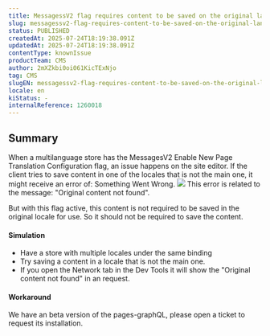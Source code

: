 ```yaml
---
title: MessagessV2 flag requires content to be saved on the original language
slug: messagessv2-flag-requires-content-to-be-saved-on-the-original-language
status: PUBLISHED
createdAt: 2025-07-24T18:19:38.091Z
updatedAt: 2025-07-24T18:19:38.091Z
contentType: knownIssue
productTeam: CMS
author: 2mXZkbi0oi061KicTExNjo
tag: CMS
slugEN: messagessv2-flag-requires-content-to-be-saved-on-the-original-language
locale: en
kiStatus: -
internalReference: 1260018
---
```


## Summary



When a multilanguage store has the MessagesV2 Enable New Page Translation Configuration flag, an issue happens on the site editor. If the client tries to save content in one of the locales that is not the main one, it might receive an error of: Something Went Wrong.
 ![](https://vtexhelp.zendesk.com/attachments/token/QOndCdSMiZtiGHYTBf0sYstQd/?name=image.png)
This error is related to the message: "Original content not found".

But with this flag active, this content is not required to be saved in the original locale for use. So it should not be required to save the content.


#### Simulation



- Have a store with multiple locales under the same binding
- Try saving a content in a locale that is not the main one.
- If you open the Network tab in the Dev Tools it will show the "Original content not found" in an request.


#### Workaround


We have an beta version of the pages-graphQL, please open a ticket to request its installation.



